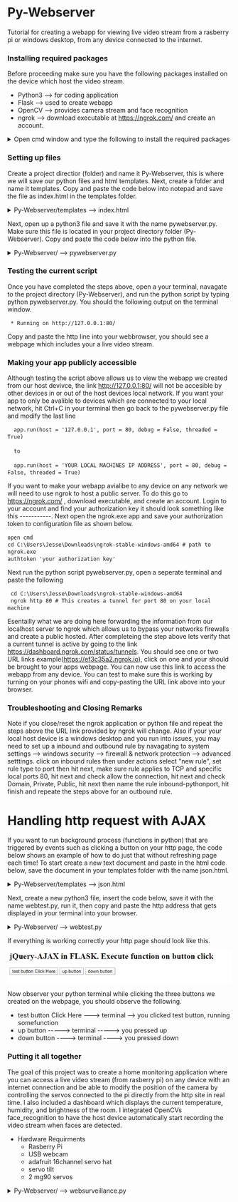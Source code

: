 # Py-Webserver

Tutorial for creating a webapp for viewing live video stream from a rasberry pi or windows desktop, from any device connected to the internet. 


### Installing required packages
Before proceeding make sure you have the following packages installed on the device which host the video stream.

- Python3 --> for coding application
- Flask --> used to create webapp
- OpenCV --> provides camera stream and face recognition
- ngrok --> download executable at https://ngrok.com/ and create an account. 

<details>
  <summary>Open cmd window and type the following to install the required packages</summary>
    pip install Flask (add version details)
    pip install OpenCV
  
</details>

### Setting up files

Create a project directior (folder) and name it Py-Webserver, this is where we will save our python files and html templates.
Next, create a folder and name it templates. Copy and paste the code below into notepad and save the file as index.html in the templates folder.

<details>
  <summary> Py-Webserver/templates --> index.html  </summary>

    <html>
      <head>
    <title>JR Lab Live Streaming</title>
     </head>
     <body>
    <h1>JR Lab Live Streaming</h1>
    <h1>Videoddd Streaming Demonstration</h1>
    <img src="{{ url_for('video_feed') }}">
    <p> @2020 Developed byJR.org</p>
     </body>
    </html>

</details>

Next, open up a python3 file and save it with the name pywebserver.py. Make sure this file is located in your project directory folder (Py-Webserver).  Copy and paste the code below into the python file. 


<details>
  <summary> Py-Webserver/ --> pywebserver.py  </summary>
  
    # pywebserver.py
    # Author: Jesse Redford
    # Date: 5/5/2020
   
    import sys
    import io
    import cv2
    from flask import Flask
    from flask import render_template
    from flask import Response

    sys.path.append(r'C:\Users\Py-Webserver\templates') # Add templates folder to working directory
    
    app = Flask(__name__)
    vc = cv2.VideoCapture(0)

    @app.route('/')
    def hello_world():
        return render_template('index.html') #'Hello from Flask!'
    
    def gen():
        """Video streaming generator function."""
        while True:
            read_return_code, frame = vc.read()
            encode_return_code, image_buffer = cv2.imencode('.jpg', frame)
            io_buf = io.BytesIO(image_buffer)
            yield (b'--frame\r\n'b'Content-Type: image/jpeg\r\n\r\n' + io_buf.read() + b'\r\n')

    @app.route('/video_feed')
    def video_feed():
        """Video streaming route. Put this in the src attribute of an img tag."""
        return Response(gen(),mimetype='multipart/x-mixed-replace; boundary=frame')

    if __name__ == "__main__":
        app.run(host = '127.0.0.1', port = 80, debug = False, threaded = True)
       
</details>

### Testing the current script
Once you have completed the steps above, open a your terminal, navagate to the project directory (Py-Webserver), and run the python script by typing python pywebserver.py.  You should the following output on the terminal window.

   	 * Running on http://127.0.0.1:80/

Copy and paste the http line into your webbrowser, you should see a webpage which includes your a live video stream.


### Making your app publicly accessible 

Although testing the script above allows us to view the webapp we created from our host devivce, the link http://127.0.0.1:80/ will not be accesible by other devices in or out of the host devices local network. If you want your app to only be avalible to devices which are connected to your local network, hit Ctrl+C in your terminal then go back to the pywebserver.py file and modify the last line 

      app.run(host = '127.0.0.1', port = 80, debug = False, threaded = True)
      
      to
      
      app.run(host = 'YOUR LOCAL MACHINES IP ADDRESS', port = 80, debug = False, threaded = True)
      
      
If you want to make your webapp avialibe to any device on any network we will need to use ngrok to host a public server.
To do this go to https://ngrok.com/ , download executable, and create an account.  Login to your account and find your authorization key it should look something like this -----------. Next open the ngrok.exe app and save your authorization token to configuration file as shown below.
    
    open cmd
    cd C:\Users\Jesse\Downloads\ngrok-stable-windows-amd64 # path to ngrok.exe 
    authtoken 'your authorization key'

Next run the python script pywebserver.py, open a seperate terminal and paste the following

   	 cd C:\Users\Jesse\Downloads\ngrok-stable-windows-amd64
   	 ngrok http 80 # This creates a tunnel for port 80 on your local machine

Esentailly what we are doing here forwarding the information from our localhost server to ngrok which allows us to bypass your networks firewalls and create a public hosted. After completeing the step above lets verify that a current tunnel is active by going to the link https://dashboard.ngrok.com/status/tunnels. You should see one or two URL links example(https://ef3c35a2.ngrok.io), click on one and your should be brought to your apps webpage. You can now use this link to access the webapp from any device. You can test to make sure this is working by turning on your phones wifi and copy-pasting the URL link above into your browser. 


### Troubleshooting and Closing Remarks
Note if you close/reset the ngrok application or python file and repeat the steps above the URL link provided by ngrok will change. Also if your your local host device is a windows desktop and you run into issues, you may need to set up a inbound and outbound rule by navagating to system settings --> windows security --> firewall & network protection --> advanced setttings. click on inbound rules then under actions select "new rule", set rule type to port then hit next, make sure rule applies to TCP and specific local ports 80, hit next and check allow the connection, hit next and check Domain, Private, Public, hit next then name the rule inbound-pythonport, hit finish and repeate the steps above for an outbound rule. 

    

# Handling http request with AJAX
If you want to run background process (functions in python) that are triggered by events such as clicking a button on your http page, the code below shows an example of how to do just that without refreshing page each time! To start create a new text document and paste in the html code below, save the document in your templates folder with the name json.html.


<details>
  <summary> Py-Webserver/templates --> json.html  </summary>

    <html>
    <head>
    <title>The jQuery Example</title>
    <h2>jQuery-AJAX in FLASK. Execute function on button click</h2>  
  
	  <!-- Create http handler for click button event to run python background process without refreshing page  -->
    <script type="text/javascript" src="https://ajax.googleapis.com/ajax/libs/jquery/2.1.3/jquery.min.js"> </script>

	  <script type=text/javascript> $(function() { $("#testbutton").click(function (event) { $.getJSON('/SomeFunction', { },function(data) { }); return false; }); }); </script>
	  <script type=text/javascript> $(function() { $("#upbutton").click(function (event) { $.getJSON('/upbutton', { },function(data) { }); return false; }); }); </script>
	  <script type=text/javascript> $(function() { $("#downbutton").click(function (event) { $.getJSON('/downbutton', { },function(data) { }); return false; }); }); </script> 

    </head>
    <body>        
    
	  <!-- make sure that the button id matches the $("#testbutton") ^^ defined above   -->
    <input type = "button" id = "testbutton" value = "test button Click Here" />
    <input type = "button" id = "upbutton" value = "up button" />
	  <input type = "button" id = "downbutton" value = "down button" />

    </body>    
    </html>
</details>

Next, create a new python3 file, insert the code below, save it with the name webtest.py, run it, then copy and paste the http address that gets displayed in your terminal into your browser.


<details>
  <summary> Py-Webserver/ --> webtest.py  </summary>

    from flask import Flask, render_template 

    app = Flask(__name__)

    @app.route('/')
    def index():
        return render_template('json.html')

    @app.route('/SomeFunction')
    def SomeFunction():
        print('you clicked test button, running somefunction')
        return "Nothing"

    @app.route('/upbutton')
    def upbutton():
        print('you pressed up')
        return "Nothing"

    @app.route('/downbutton')
    def downbutton():
        print('you pressed down')
        return "Nothing"

    if __name__ == '__main__':
        app.run(host='192.168.1.249',port=5002,debug=False, threaded= True)
    
</details>

If everything is working correctly your http page should look like this.

![http page example](https://github.com/Jesse-Redford/Py-Webserver/blob/master/JQuery-AJAX%20in%20FLASK.PNG?raw=true)

Now observer your python terminal while clicking the three buttons we created on the webpage, you should observe the following.

   - test button Click Here ---> terminal --> you clicked test button, running somefunction
   - up button -----> terminal -----> you pressed up
   - down button ----> terminal ----> you pressed down


### Putting it all together
The goal of this project was to create a home monitoring application where you can access a live video stream (from rasberry pi) on any device with an internet connection and be able to modify the position of the camera by controlling the servos connected to the pi  directly from the http site in real time. I also included a dashboard which displays the current temperature, humidity, and brightness of the room. I integrated OpenCVs face_recognition to have the host device automatically start recording the video stream when faces are detected. 

- Hardware Requirments
	- Rasberry Pi
	- USB webcam
	- adafruit 16channel servo hat
	- servo tilt 
	- 2 mg90 servos


<details>
  <summary> Py-Webserver/ --> websurveillance.py  </summary>
    
</details>



